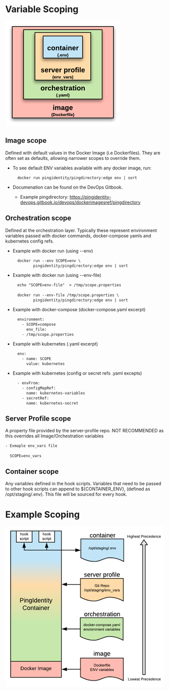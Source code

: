 # Variable Scoping

![Variable Scoping](images/variableScoping-1.png)

## Image scope 
Defined with default values in the Docker Image (i.e Dockerfiles).  They are often set as defaults, allowing narrower scopes to override them.

* To see default ENV variables available with any docker image, run:

        docker run pingidentity/pingdirectory:edge env | sort

* Documenation can be found on the DevOps Gitbook.

  * Example pingdirectory: https://pingidentity-devops.gitbook.io/devops/dockerimagesref/pingdirectory

## Orchestration scope
Defined at the orchestration layer.  Typically these represent environment variables passed with docker commands, docker-compose yamls and kubernetes config refs. 

* Example with docker run (using --env)

        docker run --env SCOPE=env \
               pingidentity/pingdirectory:edge env | sort
      
* Example with docker run (using --env-file)

        echo "SCOPE=env-file"  > /tmp/scope.properties

        docker run --env-file /tmp/scope.properties \
               pingidentity/pingdirectory:edge env | sort
   
* Example with docker-compose (docker-compose.yaml excerpt)

        environment:
          - SCOPE=compose
            env_file:
          - /tmp/scope.properties

* Example with kubernetes (.yaml excerpt)

        env:
          - name: SCOPE
            value: kubernetes

* Example with kubernetes  (config or secret refs .yaml excepts)

        - envFrom:
          - configMapRef:
            name: kubernetes-variables
          - secretRef:
            name: kubernetes-secret

## Server Profile scope 
A property file provided by the server-profile repo.  NOT RECOMMENDED as this overrides all Image/Orchestration variables

    - Exmaple env_vars file

      SCOPE=env_vars

## Container scope 
Any variables defined in the hook scripts.  Variables that need to be passed to other hook scripts can append to ${CONTAINER_ENV}, 
(defined as /opt/staging/.env).  This file will be sourced for every hook.

# Example Scoping

![Variable Scoping](images/variableScoping-2.png)